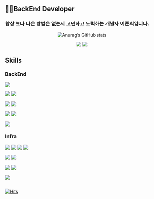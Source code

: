 ## 👨‍💻BackEnd Developer

### 항상 보다 나은 방법은 없는지 고민하고 노력하는 개발자 이준희입니다.

<div align=center>
  
![Anurag's GitHub stats](https://github-readme-stats.vercel.app/api?username=phantom08266&theme=tokyonight&show_icons=true)
</div>

<div align=center>
  
<a href="https://morethantoday.tistory.com/" target="_blank"><img src="https://img.shields.io/badge/Blog-181717?style=flat&logo=Bitdefender"/></a>
<a href="mailto:phantom08266@gmail.com" target="_blank"><img src="https://img.shields.io/badge/Gmail-EA4335?style=flat&logo=Gmail&logoColor=white"/></a>
</div>


## Skills 
### BackEnd
<img src="https://img.shields.io/badge/Java-007396?style=flat-square&logo=Java&logoColor=white"/> <br>

<img src="https://img.shields.io/badge/SpringBoot-6DB33F?style=flat-square&logo=Spring&logoColor=white"/></a>
<img src="https://img.shields.io/badge/Spring MVC-6DB33F?style=flat-square&logo=Spring MVC&logoColor=transparent"/> 
<br>

<img src="https://img.shields.io/badge/JPA-3ECF8E?style=flat-square&logo=JPA&logoColor=white"/></a>
<img src="https://img.shields.io/badge/MyBatis-E60012?style=flat-square&logo=MyBatis&logoColor=white"/>
<br>

<img src="https://img.shields.io/badge/JUnit5-25A162?style=flat-square&logo=JUnit5&logoColor=white"/></a>
<img src="https://img.shields.io/badge/Mockito-006600?style=flat-square&logo=Mockito&logoColor=white"/>
<br>

<img src="https://img.shields.io/badge/Gradle-02303A?style=flat-square&logo=Gradle&logoColor=white"/>

### Infra
<img src="https://img.shields.io/badge/Amazon EC2-232F3E?style=flat-square&logo=Amazon AWS&logoColor=white"/></a>
<img src="https://img.shields.io/badge/Amazon RDS-232F3E?style=flat-square&logo=Amazon AWS&logoColor=white"/></a>
<img src="https://img.shields.io/badge/Amazon S3-569A31?style=flat-square&logo=Amazon S3&logoColor=white"/></a>
<img src="https://img.shields.io/badge/Naver Cloud Platform-03C75A?style=flat-square&logo=Naver&logoColor=white"/></a>
<br>

<img src="https://img.shields.io/badge/Jenkins-D24939?style=flat-square&logo=Jenkins&logoColor=white"/></a>
<img src="https://img.shields.io/badge/GitHub Actions-2088FF?style=flat-square&logo=GitHub Actions&logoColor=white"/> <br>

<img src="https://img.shields.io/badge/MySQL-4479A1?style=flat-square&logo=mysql&logoColor=white"/></a>
<img src="https://img.shields.io/badge/MariaDB-003545?style=flat-square&logo=MariaDB&logoColor=white"/> <br>

<img src="https://img.shields.io/badge/NGINX-009639?style=flat-square&logo=NGINX&logoColor=white"/>

## 

[![Hits](https://hits.seeyoufarm.com/api/count/incr/badge.svg?url=https%3A%2F%2Fgithub.com%2Fphantom08266&count_bg=%2379C83D&title_bg=%23555555&icon=&icon_color=%23E7E7E7&title=hits&edge_flat=false)](https://hits.seeyoufarm.com)
